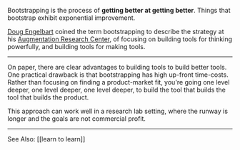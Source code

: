 Bootstrapping is the process of **getting better at getting better**. Things that bootstrap exhibit exponential improvement.

[Doug Engelbart](https://en.wikipedia.org/wiki/Douglas_Engelbart) coined the term bootstrapping to describe the strategy at his [Augmentation Research Center](https://en.wikipedia.org/wiki/Augmentation_Research_Center), of focusing on building tools for thinking powerfully, and building tools for making tools.

---

On paper, there are clear advantages to building tools to build better tools. One practical drawback is that bootstrapping has high up-front time-costs. Rather than focusing on finding a product-market fit, you're going one level deeper, one level deeper, one level deeper, to build the tool that builds the tool that builds the product.

This approach can work well in a research lab setting, where the runway is longer and the goals are not commercial profit.

---

See Also: [[learn to learn]]